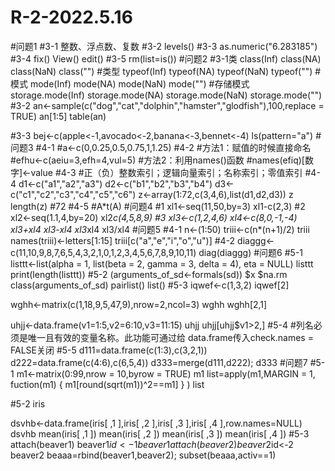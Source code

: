 # R-2-2022.5.16
#问题1
#3-1 整数、浮点数、复数
#3-2 levels()
#3-3 as.numeric("6.283185")
#3-4 fix() View() edit()
#3-5 rm(list=is())
#问题2
#3-1类
class(Inf)
class(NA)
class(NaN)
class("")
#类型
typeof(Inf)
typeof(NA)
typeof(NaN)
typeof("")
#模式
mode(Inf)
mode(NA)
mode(NaN)
mode("")
#存储模式
storage.mode(Inf)
storage.mode(NA)
storage.mode(NaN)
storage.mode("")
#3-2
an<-sample(c("dog","cat","dolphin","hamster","glodfish"),100,replace = TRUE)
an[1:5]
table(an)

#3-3
bej<-c(apple<-1,avocado<-2,banana<-3,bennet<-4)
ls(pattern="a")
#问题3
#4-1
#a<-c(0,0.25,0.5,0.75,1,1.25)
#4-2
#方法1：赋值的时候直接命名
#efhu<-c(aeiu=3,efh=4,vul=5)
#方法2：利用names()函数
#names(efiq)[数字]<-value
#4-3
#正（负）整数索引；逻辑向量索引；名称索引；零值索引
#4-4
d1<-c("a1","a2","a3")
d2<-c("b1","b2","b3","b4")
d3<-c("c1","c2","c3","c4","c5","c6")
z<-array(1:72,c(3,4,6),list(d1,d2,d3))
z
length(z)
 #72
#4-5
#A$*%$t(A)
#问题4
#1
xl1<-seq(11,50,by=3)
xl1-c(2,3)
#2
xl2<-seq(1.1,4,by=20)
xl2*c(4,5,8,9)
#3
xl3<-c(1,2,4,6)
xl4<-c(8,0,-1,-4)
xl3+xl4
xl3-xl4
xl3*xl4
xl3/xl4
#问题5
#4-1
n<-(1:50)
triii<-c(n*(n+1)/2)
triii
names(triii)<-letters[1:15]
triii[c("a","e","i","o","u")]
#4-2
diaggg<-c(11,10,9,8,7,6,5,4,3,2,1,0,1,2,3,4,5,6,7,8,9,10,11)
diag(diaggg)
#问题6
#5-1
listtt<-list(alpha = 1, list(beta = 2, gamma = 3, delta = 4), eta = NULL)
listtt
print(length(listtt))
#5-2
(arguments_of_sd<-formals(sd))
$x
$na.rm
class(arguments_of_sd)
pairlist()
list()
#5-3
iqwef<-c(1,3,2)
iqwef[2]

wghh<-matrix(c(1,18,9,5,47,9),nrow=2,ncol=3)
wghh
wghh[2,1]

uhjj<-data.frame(v1=1:5,v2=6:10,v3=11:15)
uhjj
uhjj[uhjj$v1>2,]
#5-4
#列名必须是唯一且有效的变量名称。此功能可通过给 data.frame传入check.names = FALSE关闭
#5-5
d111=data.frame(c(1:3),c(3,2,1))
d222=data.frame(c(4:6),c(6,5,4))
d333=merge(d111,d222);
d333
#问题7
#5-1
m1<-matrix(0:99,nrow = 10,byrow = TRUE)
m1
list=apply(m1,MARGIN = 1,
  fuction(m1)
  {
    m1[round(sqrt(m1))^2==m1]
  }
)
list


#5-2
iris

dsvhb<-data.frame(iris[ ,1 ],iris[ ,2 ],iris[ ,3 ],iris[ ,4 ],row.names=NULL)
dsvhb
mean(iris[ ,1 ])
mean(iris[ ,2 ])
mean(iris[ ,3 ])
mean(iris[ ,4 ])
#5-3
attach(beaver1)
beaver1$id<-1
beaver1
attach(beaver2)
beaver2$id<-2
beaver2
beaaa=rbind(beaver1,beaver2);
subset(beaaa,activ==1)

